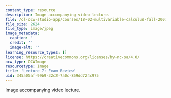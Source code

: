 ```yaml
---
content_type: resource
description: Image accompanying video lecture.
file: /ol-ocw-studio-app/courses/18-02-multivariable-calculus-fall-2007/345a05af99b932c27a0c859dd724c975_07.jpg
file_size: 2624
file_type: image/jpeg
image_metadata:
  caption: ''
  credit: ''
  image-alt: ''
learning_resource_types: []
license: https://creativecommons.org/licenses/by-nc-sa/4.0/
ocw_type: OCWImage
resourcetype: Image
title: 'Lecture 7: Exam Review'
uid: 345a05af-99b9-32c2-7a0c-859dd724c975
---
```

Image accompanying video lecture.